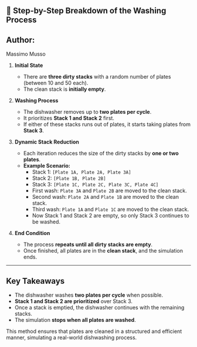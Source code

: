 ## 🔹 **Step-by-Step Breakdown of the Washing Process**

## Author:
Massimo Musso

1. **Initial State**  
   - There are **three dirty stacks** with a random number of plates (between 10 and 50 each).  
   - The clean stack is **initially empty**.

2. **Washing Process**  
   - The dishwasher removes up to **two plates per cycle**.  
   - It prioritizes **Stack 1 and Stack 2** first.  
   - If either of these stacks runs out of plates, it starts taking plates from **Stack 3**.

3. **Dynamic Stack Reduction**  
   - Each iteration reduces the size of the dirty stacks by **one or two plates**.  
   - **Example Scenario:**
     - Stack 1: `[Plate 1A, Plate 2A, Plate 3A]`
     - Stack 2: `[Plate 1B, Plate 2B]`
     - Stack 3: `[Plate 1C, Plate 2C, Plate 3C, Plate 4C]`
     - First wash: `Plate 3A` and `Plate 2B` are moved to the clean stack.
     - Second wash: `Plate 2A` and `Plate 1B` are moved to the clean stack.
     - Third wash: `Plate 1A` and `Plate 1C` are moved to the clean stack.
     - Now Stack 1 and Stack 2 are empty, so only Stack 3 continues to be washed.

4. **End Condition**  
   - The process **repeats until all dirty stacks are empty**.  
   - Once finished, all plates are in the **clean stack**, and the simulation ends.

---

## **Key Takeaways**
- The dishwasher washes **two plates per cycle** when possible.  
- **Stack 1 and Stack 2 are prioritized** over Stack 3.  
- Once a stack is emptied, the dishwasher continues with the remaining stacks.  
- The simulation **stops when all plates are washed**.

This method ensures that plates are cleaned in a structured and efficient manner, simulating a real-world dishwashing process.
